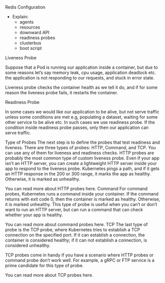 Redis Configuration

* Explain:
    * agents
    * resources
    * downward API
    * readiness probes
    * clusterbus
    * boot script

Liveness Probe

Suppose that a Pod is running our application inside a container, but due to some reasons let’s say memory leak, cpu
usage, application deadlock etc. the application is not responding to our requests, and stuck in error state.

Liveness probe checks the container health as we tell it do, and if for some reason the liveness probe fails, it
restarts the container.

Readiness Probe

In some cases we would like our application to be alive, but not serve traffic unless some conditions are met e.g,
populating a dataset, waiting for some other service to be alive etc. In such cases we use readiness probe. If the
condition inside readiness probe passes, only then our application can serve traffic.

Type of Probes The next step is to define the probes that test readiness and liveness. There are three types of probes:
HTTP, Command, and TCP. You can use any of them for liveness and readiness checks. HTTP probes are probably the most
common type of custom liveness probe. Even if your app isn’t an HTTP server, you can create a lightweight HTTP server
inside your app to respond to the liveness probe. Kubernetes pings a path, and if it gets an HTTP response in the 200 or
300 range, it marks the app as healthy. Otherwise, it is marked as unhealthy.

You can read more about HTTP probes here. Command For command probes, Kubernetes runs a command inside your container.
If the command returns with exit code 0, then the container is marked as healthy. Otherwise, it is marked unhealthy.
This type of probe is useful when you can’t or don’t want to run an HTTP server, but can run a command that can check
whether your app is healthy.

You can read more about command probes here. TCP The last type of probe is the TCP probe, where Kubernetes tries to
establish a TCP connection on the specified port. If it can establish a connection, the container is considered healthy;
if it can not establish a connection, is considered unhealthy.

TCP probes come in handy if you have a scenario where HTTP probes or command probe don’t work well. For example, a gRPC
or FTP service is a prime candidate for this type of probe.

You can read more about TCP probes here.